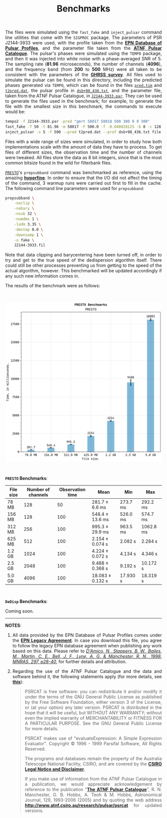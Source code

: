 <div align="center"><h1>Benchmarks</h1></div><br/>

<div align="justify">

The files were simulated using the `fast_fake` and `inject_pulsar` command line utilities
that come with the `SIGPROC` package. The parameters of PSR J2144-3933 were used, with
the profile taken from the [**EPN Database of Pulsar Profiles**][epn], and the parameter
file taken from the [**ATNF Pulsar Catalogue**][atnf]. The pulsar's phases were simulated
using the `TEMPO` package, and then it was injected into white noise with a phase-averaged
SNR of 5. The sampling rate (**81.96** microseconds), the number of channels (**4096**),
and the frequency band (from **200** to **500** MHz) were all taken to be consistent with
the parameters of the [**GHRSS survey**][ghrss]. All files used to simulate the pulsar can
be found in this directory, including the predicted phases generated via `TEMPO`, which
can be found in the files [`pred.tim`](pred.tim) and [`t2pred.dat`](t2pred.dat), the pulsar
profile in [`dsb+98_436.txt`](dsb+98_436.txt), and the parameter file, taken from the ATNF
Pulsar Catalogue, in [`J2144-3933.par`](J2144-3933.par). They can be used to generate the
files used in the benchmark; for example, to generate the file with the smallest size in
this benchmark, the commands to execute would be:

```bash
tempo2 -f J2144-3933.par -pred "gmrt 58017 58018 500 300 9 9 300"
fast_fake -T 50 -t 81.96 -m 58017 -F 500.0 -f -0.048828125 -b 8 -c 128 >> noise.fil
inject_pulsar -s 5 -f 500 --pred t2pred.dat --prof dsb+98_436.txt file.fil > J2144-3933.fil
```

Files with a wide range of sizes were simulated, in order to study how both implementations
scale with the amount of data they have to process. To get files of different sizes, the
observation time and the number of channels were tweaked. All files store the data as 8 bit
integers, since that is the most common bitsize found in the wild for filterbank files.

[`PRESTO`][presto]'s `prepsubband` command was benchmarked as reference, using the amazing
[**hyperfine**][hyperfine]. In order to ensure that the I/O did not affect the timing of the
command, 3 warmup runs were carried out first to fill in the cache. The following command
line parameters were used for `prepsubband`:

```bash
prepsubband \
    -noclip \
    -nobary \
    -nsub 32 \
    -numdms 1 \
    -lodm 3.35 \
    -dmstep 0.0 \
    -downsamp 1 \
    -o fake \
    J2144-3933.fil
```

Note that data clipping and barycentering have been turned off, in order to try and get to the true
speed of the dedispersion algorithm itself. There could still be other processes preventing us from
getting to the speed of the actual algorithm, however. This benchmarked will be updated accordingly
if any such new information comes in.

The results of the benchmark were as follows:

<br/>

<img
    align="center"
    src="bench_plot.png"
    alt="Benchmark plot"
/>

<br/>

**`PRESTO` Benchmarks**:

<div align="center">

|  File size  |  Number of channels  |  Observation time  |       Mean       |     Min    |    Max    |
|-------------|----------------------|--------------------|------------------|------------|-----------|
|     78 MB   |         128          |          50        |  281.7 ± 6.6 ms  |  273.7 ms  | 292.2 ms  |
|    156 MB   |         128          |         100        |  548.4 ± 13.6 ms |  526.0 ms  | 574.7 ms  |
|    312 MB   |         256          |         100        |  995.3 ± 29.9 ms |  963.5 ms  | 1062.8 ms |
|    625 MB   |         512          |         100        |  2.154 ± 0.074 s |  2.082 s   | 2.284 s   |
|    1.2 GB   |        1024          |         100        |  4.224 ± 0.072 s |  4.134 s   | 4.346 s   |
|    2.5 GB   |        2048          |         100        |  9.488 ± 0.368 s |  9.192 s   | 10.172 s  |
|    5.0 GB   |        4096          |         100        | 18.083 ± 0.132 s |  17.930 s  | 18.319 s  |

</div>

<br/>

**`DeDisp` Benchmarks**:

Coming soon.

<hr style="border-width:5px"/>

**NOTES**:

1. All data provided by the EPN Database of Pulsar Profiles comes under the
[**EPN Legacy Agreement**][epn_legacy_agreement]. In case you download this file, you
agree to follow the legacy EPN database agreement when publishing any work based on
this data. Please refer to [*D'Amico, N., Stappers, B. W., Bailes, M., Martin, C. E.,
Bell, J. F., Lyne, A. G. & Manchester, R. N., 1998, MNRAS, 297, p28-40*][prof_paper],
for further details and attribution.

2. Regarding the use of the ATNF Pulsar Catalogue and the data and software behind it, the
following statements apply (for more details, see [**this**][psrcat_download]):

    > PSRCAT is free software: you can redistribute it and/or modify it under the terms of the
    GNU General Public License as published by the Free Software Foundation, either version 3
    of the License, or (at your option) any later version. PSRCAT is distributed in the hope that
    it will be useful, but WITHOUT ANY WARRANTY; without even the implied warranty of MERCHANTABILITY
    or FITNESS FOR A PARTICULAR PURPOSE. See the GNU General Public License for more details.
    >
    > PSRCAT makes use of "evaluateExpression: A Simple Expression Evaluator". Copyright &copy; 1996 -
    1999 Parsifal Software, All Rights Reserved.
    >
    > The programs and databases remain the property of the Australia Telescope National Facility,
    CSIRO, and are covered by the [**CSIRO Legal Notice and Disclaimer**][csiro_legal_notice].
    >
    > If you make use of information from the ATNF Pulsar Catalogue in a publication, we would appreciate
    acknowledgement by reference to the publication "[**The ATNF Pulsar Catalogue**][atnf_paper]", R. N.
    Manchester, G. B. Hobbs, A. Teoh & M. Hobbs, Astronomical Journal, 129, 1993-2006 (2005) and by quoting
    the web address **http://www.atnf.csiro.au/research/pulsar/psrcat** for updated versions.

</div>

[epn]: http://www.epta.eu.org/epndb
[presto]: https://github.com/scottransom/presto
[hyperfine]: https://github.com/sharkdp/hyperfine
[atnf]: https://www.atnf.csiro.au/people/pulsar/psrcat
[ghrss]: http://www.ncra.tifr.res.in/~bhaswati/GHRSS.html
[prof_paper]: https://doi.org/10.1046/j.1365-8711.1998.01397.x
[atnf_paper]: http://adsabs.harvard.edu/abs/2005AJ....129.1993M
[csiro_legal_notice]: http://www.csiro.au/en/About/Footer/Legal-notice
[epn_legacy_agreement]: http://www.epta.eu.org/epndb/about.html#epn-legacy
[psrcat_download]: http://www.atnf.csiro.au/research/pulsar/psrcat/download.html
